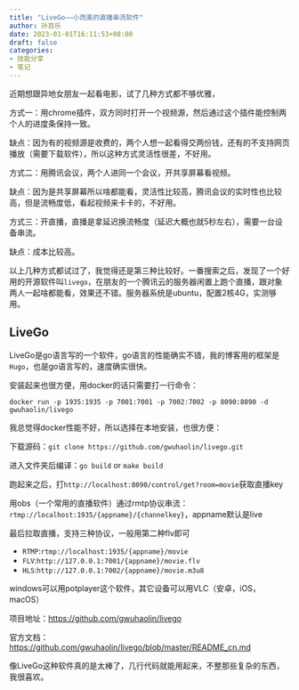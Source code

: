 ```yaml
---
title: "LiveGo——小而美的直播串流软件"
author: 孙百乐
date: 2023-01-01T16:11:53+08:00
draft: false
categories: 
- 技能分享
- 笔记
---
```


近期想跟异地女朋友一起看电影，试了几种方式都不够优雅，

方式一：用chrome插件，双方同时打开一个视频源，然后通过这个插件能控制两个人的进度条保持一致。

缺点：因为有的视频源是收费的，两个人想一起看得交两份钱，还有的不支持网页播放（需要下载软件），所以这种方式灵活性很差，不好用。

方式二：用腾讯会议，两个人进同一个会议，开共享屏幕看视频。

缺点：因为是共享屏幕所以啥都能看，灵活性比较高，腾讯会议的实时性也比较高，但是流畅度低，看起视频来卡卡的，不好用。

方式三：开直播，直播是拿延迟换流畅度（延迟大概也就5秒左右），需要一台设备串流。

缺点：成本比较高。

以上几种方式都试过了，我觉得还是第三种比较好。一番搜索之后，发现了一个好用的开源软件叫`livego`，在朋友的一个腾讯云的服务器闲置上跑个直播，跟对象两人一起啥都能看，效果还不错。服务器系统是ubuntu，配置2核4G，实测够用。

## LiveGo

LiveGo是go语言写的一个软件，go语言的性能确实不错，我的博客用的框架是`Hugo`，也是go语言写的，速度确实很快。

安装起来也很方便，用docker的话只需要打一行命令：

`docker run -p 1935:1935 -p 7001:7001 -p 7002:7002 -p 8090:8090 -d gwuhaolin/livego`

我总觉得docker性能不好，所以选择在本地安装，也很方便：

下载源码：`git clone https://github.com/gwuhaolin/livego.git`

进入文件夹后编译：`go build` or `make build`

跑起来之后，打`http://localhost:8090/control/get?room=movie`获取直播key

用obs（一个常用的直播软件）通过rmtp协议串流：`rtmp://localhost:1935/{appname}/{channelkey}`，appname默认是live

最后拉取直播，支持三种协议，一般用第二种flv即可

- `RTMP`:`rtmp://localhost:1935/{appname}/movie`
- `FLV`:`http://127.0.0.1:7001/{appname}/movie.flv`
- `HLS`:`http://127.0.0.1:7002/{appname}/movie.m3u8`

windows可以用potplayer这个软件，其它设备可以用VLC（安卓，iOS，macOS）

项目地址：https://github.com/gwuhaolin/livego

官方文档：https://github.com/gwuhaolin/livego/blob/master/README_cn.md

像LiveGo这种软件真的是太棒了，几行代码就能用起来，不整那些复杂的东西，我很喜欢。







